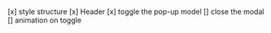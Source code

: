 [x] style structure
[x] Header
[x] toggle the pop-up model
[] close the modal
[] animation on toggle
